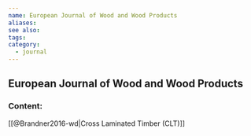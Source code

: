 ```yaml
---
name: European Journal of Wood and Wood Products
aliases:
see also:
tags:
category:
  - journal
---
```


## European Journal of Wood and Wood Products

### Content:
[[@Brandner2016-wd|Cross Laminated Timber (CLT)]]